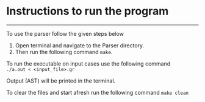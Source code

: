  # Instructions to run the program
 <hr>

To use the parser follow the given steps below

1. Open terminal and navigate to the Parser directory.
2. Then run the following command ```make```.

To run the executable on input cases use the following command  
```./a.out < <input_file>.gr```

Output (AST) will be printed in the terminal.

To clear the files  and start afresh run the following command 
```make clean```